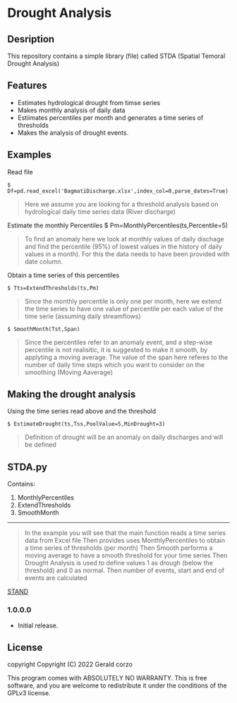 # Drought Analysis 


## Desription
This repository contains a simple library (file) called STDA (Spatial Temoral Drought Analysis)


## Features
* Estimates hydrological drought from timse series 
* Makes monthly analysis of daily data 
* Estiimates percentiles per month and generates a time series of thresholds
* Makes the analysis of drought events.

## Examples

Read file

    $ Df=pd.read_excel('BagmatiDischarge.xlsx',index_col=0,parse_dates=True)
> Here we assume you are looking for a threshold analysis based on hydrological daily time series data (River discharge)

Estimate the monthly Percentiles
    $ Pm=MonthlyPercentiles(ts,Percentile=5)

> To find an anomaly here we look at monthly values of daily dischage and find the percentile (95%) of lowest values in the history of daily values in a month). For this the data needs to have been provided with date column. 

Obtain a time series of this percentiles


    $ Tts=ExtendThresholds(ts,Pm)

> Since the monthly percentile is only one per month, here we extend the time series to have one value of percentile per each value of the time serie (assuming daily streamflows)

    $ SmoothMonth(Tst,Span)
> Since the percentiles refer to an anomaly event, and a step-wise percentile is not realisitic, it is suggested to make it smooth, by applyting a moving average. The value of the span here referes to the number of daily time steps which you want to consider on the smoothing (Moving Aaverage)

## Making the drought analysis

Using the time series read above and the threshold

    $ EstimateDrought(ts,Tss,PoolValue=5,MinDrought=3)
> Definition of drought will be an anomaly on daily discharges and will be defined 


##  STDA.py

Contains:
1. MonthlyPercentiles 
2. ExtendThresholds
3. SmoothMonth 

---

> In the example you will see that the main function reads a time series data from Excel file
> Then provides uses MonthlyPercentiles to obtain a time series of thresholds (per month)
> Then Smooth performs a moving average to have a smooth threshold for your time series
> Then Drought Analysis is used to define values 1 as drough (below the threshold) and 0 as normal. Then number of events, start and end of events are calculated




[STAND](https://research.tudelft.nl/en/publications/an-approach-to-characterise-spatio-temporal-drought-dynamics)


### 1.0.0.0
* Initial release.

## License
copyright Copyright (C) 2022 Gerald corzo

This program comes with ABSOLUTELY NO WARRANTY. This is free software, and you are welcome to redistribute it under the conditions of the GPLv3 license.
